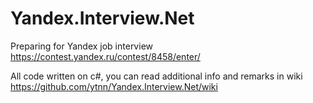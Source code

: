 # Yandex.Interview.Net
Preparing for Yandex job interview https://contest.yandex.ru/contest/8458/enter/

All code written on c#, you can read additional info and remarks in wiki https://github.com/ytnn/Yandex.Interview.Net/wiki
